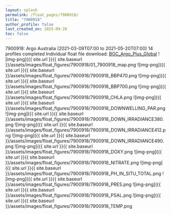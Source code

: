```yaml
---
layout: splash
permalink: /float_pages/7900918/
title: "7900918"
author_profile: false
last_created_on: 2025-09-26
toc: false
---
```

 
7900918: Argo Australia (2021-03-09T07:00 to 2021-05-20T07:00)
14 profiles completed
Individual float file download: [BGC_Argo_Plus_Global](https://ftp.soest.hawaii.edu/bgc_argo_plus/Individual_Floats/outliers_removed/7900918_Sprof_processed.nc)
![img-png]({{ site.url }}{{ site.baseurl }}/assets/images/float_figures/7900918/01_7900918_map.png
![img-png]({{ site.url }}{{ site.baseurl }}/assets/images/float_figures/7900918/7900918_BBP470.png
![img-png]({{ site.url }}{{ site.baseurl }}/assets/images/float_figures/7900918/7900918_BBP700.png
![img-png]({{ site.url }}{{ site.baseurl }}/assets/images/float_figures/7900918/7900918_CHLA.png
![img-png]({{ site.url }}{{ site.baseurl }}/assets/images/float_figures/7900918/7900918_DOWNWELLING_PAR.png
![img-png]({{ site.url }}{{ site.baseurl }}/assets/images/float_figures/7900918/7900918_DOWN_IRRADIANCE380.png
![img-png]({{ site.url }}{{ site.baseurl }}/assets/images/float_figures/7900918/7900918_DOWN_IRRADIANCE412.png
![img-png]({{ site.url }}{{ site.baseurl }}/assets/images/float_figures/7900918/7900918_DOWN_IRRADIANCE490.png
![img-png]({{ site.url }}{{ site.baseurl }}/assets/images/float_figures/7900918/7900918_DOXY.png
![img-png]({{ site.url }}{{ site.baseurl }}/assets/images/float_figures/7900918/7900918_NITRATE.png
![img-png]({{ site.url }}{{ site.baseurl }}/assets/images/float_figures/7900918/7900918_PH_IN_SITU_TOTAL.png
![img-png]({{ site.url }}{{ site.baseurl }}/assets/images/float_figures/7900918/7900918_PRES.png
![img-png]({{ site.url }}{{ site.baseurl }}/assets/images/float_figures/7900918/7900918_PSAL.png
![img-png]({{ site.url }}{{ site.baseurl }}/assets/images/float_figures/7900918/7900918_TEMP.png
